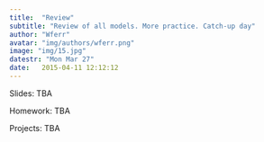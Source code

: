 ```yaml
---
title:  "Review"
subtitle: "Review of all models. More practice. Catch-up day"
author: "Wferr"
avatar: "img/authors/wferr.png"
image: "img/15.jpg"
datestr: "Mon Mar 27"
date:   2015-04-11 12:12:12
---
```


Slides: TBA

Homework: TBA

Projects: TBA
